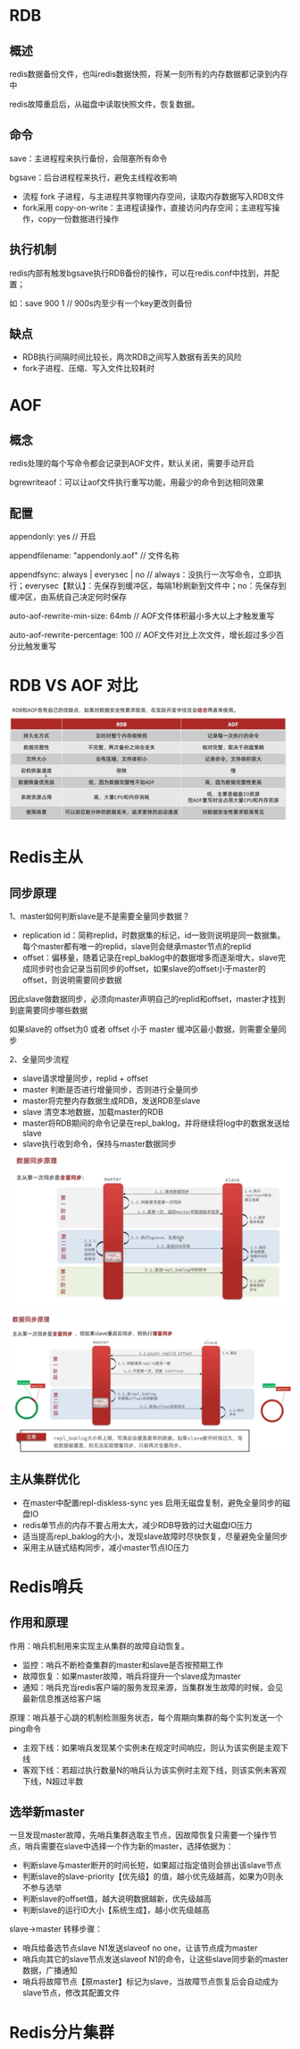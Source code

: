 # RDB

## 概述

redis数据备份文件，也叫redis数据快照，将某一刻所有的内存数据都记录到内存中

redis故障重启后，从磁盘中读取快照文件，恢复数据。

## 命令

save：主进程程来执行备份，会阻塞所有命令

bgsave：后台进程程来执行，避免主线程收影响

- 流程 fork 子进程，与主进程共享物理内存空间，读取内存数据写入RDB文件
- fork采用 copy-on-write：主进程读操作，直接访问内存空间；主进程写操作，copy一份数据进行操作

## 执行机制

redis内部有触发bgsave执行RDB备份的操作，可以在redis.conf中找到，并配置；

如：save 900 1 // 900s内至少有一个key更改则备份

## 缺点

- RDB执行间隔时间比较长，两次RDB之间写入数据有丢失的风险
- fork子进程、压缩、写入文件比较耗时

# AOF

## 概念

redis处理的每个写命令都会记录到AOF文件，默认关闭，需要手动开启

bgrewriteaof：可以让aof文件执行重写功能，用最少的命令到达相同效果

## 配置

appendonly: yes // 开启

appendfilename: "appendonly.aof" // 文件名称

appendfsync: always | everysec | no  // always：没执行一次写命令，立即执行；everysec【默认】：先保存到缓冲区，每隔1秒刷新到文件中；no：先保存到缓冲区，由系统自己决定何时保存

auto-aof-rewrite-min-size: 64mb // AOF文件体积最小多大以上才触发重写

auto-aof-rewrite-percentage: 100 // AOF文件对比上次文件，增长超过多少百分比触发重写

# RDB VS AOF 对比

![](image/笔记/1722871105701.png)

# Redis主从

## 同步原理

1、master如何判断slave是不是需要全量同步数据？

- replication id：简称replid，时数据集的标记，id一致则说明是同一数据集。每个master都有唯一的replid，slave则会继承master节点的replid
- offset：偏移量，随着记录在repl_baklog中的数据增多而逐渐增大，slave完成同步时也会记录当前同步的offset，如果slave的offset小于master的offset，则说明需要同步数据

因此slave做数据同步，必须向master声明自己的replid和offset，master才找到到底需要同步哪些数据

如果slave的 offset为0 或者 offset 小于 master 缓冲区最小数据，则需要全量同步

2、全量同步流程

- slave请求增量同步，replid + offset
- master 判断是否进行增量同步，否则进行全量同步
- master将完整内存数据生成RDB，发送RDB至slave
- slave 清空本地数据，加载master的RDB
- master将RDB期间的命令记录在repl_baklog，并将继续将log中的数据发送给slave
- slave执行收到命令，保持与master数据同步

![](image/笔记/1722872221990.png)

![](image/笔记/1722873196301.png)


## 主从集群优化

- 在master中配置repl-diskless-sync yes 启用无磁盘复制，避免全量同步的磁盘IO
- redis单节点的内存不要占用太大，减少RDB导致的过大磁盘IO压力
- 适当提高repl_baklog的大小，发现slave故障时尽快恢复，尽量避免全量同步
- 采用主从链式结构同步，减小master节点IO压力

# Redis哨兵

## 作用和原理

作用：哨兵机制用来实现主从集群的故障自动恢复。

- 监控：哨兵不断检查集群的master和slave是否按预期工作
- 故障恢复：如果master故障，哨兵将提升一个slave成为master
- 通知：哨兵充当redis客户端的服务发现来源，当集群发生故障的时候，会见最新信息推送给客户端

原理：哨兵基于心跳的机制检测服务状态，每个周期向集群的每个实列发送一个ping命令

- 主观下线：如果哨兵发现某个实例未在规定时间响应，则认为该实例是主观下线
- 客观下线：若超过执行数量N的哨兵认为该实例时主观下线，则该实例未客观下线，N超过半数

## 选举新master

一旦发现master故障，先哨兵集群选取主节点，因故障恢复只需要一个操作节点，哨兵需要在slave中选择一个作为新的master，选择依据为：

- 判断slave与master断开的时间长短，如果超过指定值则会排出该slave节点
- 判断slave的slave-priority【优先级】的值，越小优先级越高，如果为0则永不参与选举
- 判断slave的offset值，越大说明数据越新，优先级越高
- 判断slave的运行ID大小【系统生成】，越小优先级越高

slave->master 转移步骤：

- 哨兵给备选节点slave N1发送slaveof no one，让该节点成为master
- 哨兵向其它的slave节点发送slaveof N1的命令，让这些slave同步新的master数据，广播通知
- 哨兵将故障节点【原master】标记为slave，当故障节点恢复后会自动成为slave节点，修改其配置文件

# Redis分片集群
